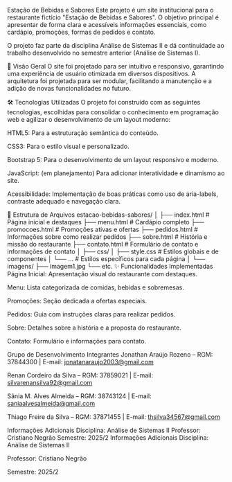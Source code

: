 Estação de Bebidas e Sabores Este projeto é um site institucional para o restaurante fictício "Estação de Bebidas e Sabores". O objetivo principal é apresentar de forma clara e acessíveis informações essenciais, como cardápio, promoções, formas de pedidos e contato.

O projeto faz parte da disciplina Análise de Sistemas II e dá continuidade ao trabalho desenvolvido no semestre anterior (Análise de Sistemas I).

📜 Visão Geral O site foi projetado para ser intuitivo e responsivo, garantindo uma experiência de usuário otimizada em diversos dispositivos. A arquitetura foi projetada para ser modular, facilitando a manutenção e a adição de novas funcionalidades no futuro.

🛠️ Tecnologias Utilizadas O projeto foi construído com as seguintes tecnologias, escolhidas para consolidar o conhecimento em programação web e agilizar o desenvolvimento de um layout moderno:

HTML5: Para a estruturação semântica do conteúdo.

CSS3: Para o estilo visual e personalizado.

Bootstrap 5: Para o desenvolvimento de um layout responsivo e moderno.

JavaScript: (em planejamento) Para adicionar interatividade e dinamismo ao site.

Acessibilidade: Implementação de boas práticas como uso de aria-labels, contraste adequado e navegação clara.

📂 Estrutura de Arquivos
estacao-bebidas-sabores/
│
├── index.html          # Página inicial e destaques
├── menu.html           # Cardápio completo
├── promocoes.html      # Promoções ativas e ofertas
├── pedidos.html        # Informações sobre como realizar pedidos
├── sobre.html          # História e missão do restaurante
├── contato.html        # Formulário de contato e informações de contato
│
├── css/
│   ├── style.css       # Estilos globais e de componentes
│   └── ...             # Estilos específicos para cada página
│
└── imagens/
    ├── imagem1.jpg
    └── etc.
✨ Funcionalidades Implementadas Página Inicial: Apresentação visual do restaurante com destaques.

Menu: Lista categorizada de comidas, bebidas e sobremesas.

Promoções: Seção dedicada a ofertas especiais.

Pedidos: Guia com instruções claras para realizar pedidos.

Sobre: ​​Detalhes sobre a história e a proposta do restaurante.

Contato: Formulário e informações para contato.

Grupo de Desenvolvimento
Integrantes
Jonathan Araújo Rozeno – RGM: 37844300 | E-mail: jonatanaraujo2003@gmail.com

Renan Cordeiro da Silva – RGM: 37859021 | E-mail: silvarenansilva92@gmail.com

Sânia M. Alves Almeida – RGM: 38743124 | E-mail: saniaalvesalmeida@gmail.com

Thiago Freire da Silva – RGM: 37871455 | E-mail: thsilva34567@gmail.com

Informações Adicionais
Disciplina: Análise de Sistemas II
Professor: Cristiano Negrão
Semestre: 2025/2
Informações Adicionais Disciplina: Análise de Sistemas II

Professor: Cristiano Negrão

Semestre: 2025/2
